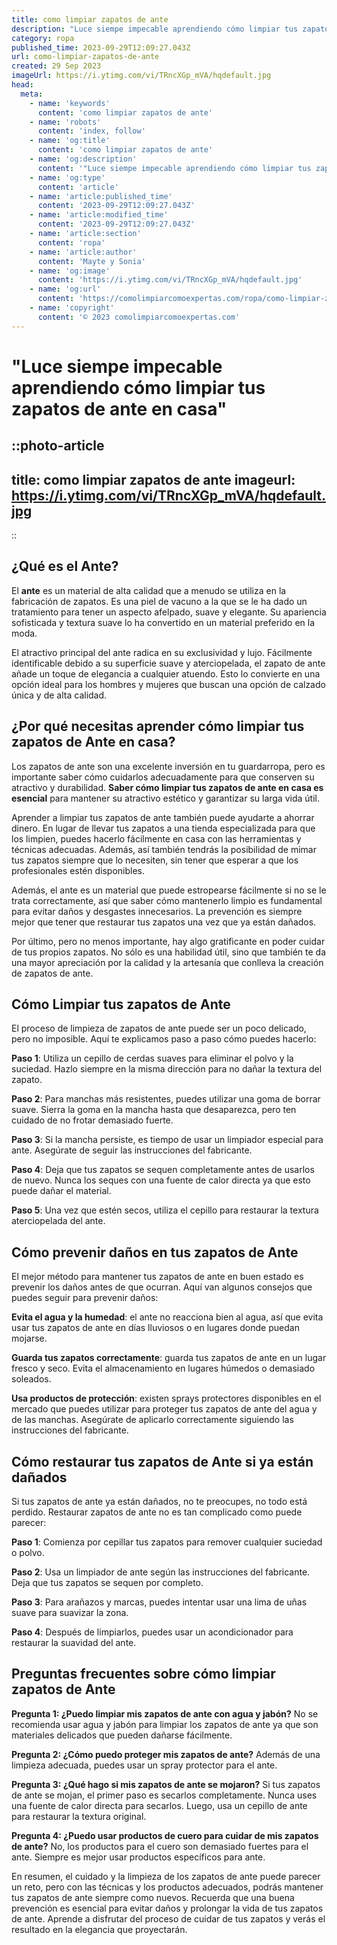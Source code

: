 ```yaml
---
title: como limpiar zapatos de ante
description: "Luce siempe impecable aprendiendo cómo limpiar tus zapatos de ante en casa"
category: ropa
published_time: 2023-09-29T12:09:27.043Z
url: como-limpiar-zapatos-de-ante
created: 29 Sep 2023
imageUrl: https://i.ytimg.com/vi/TRncXGp_mVA/hqdefault.jpg
head:
  meta:
    - name: 'keywords'
      content: 'como limpiar zapatos de ante'
    - name: 'robots'
      content: 'index, follow'
    - name: 'og:title'
      content: 'como limpiar zapatos de ante'
    - name: 'og:description'
      content: '"Luce siempe impecable aprendiendo cómo limpiar tus zapatos de ante en casa"'
    - name: 'og:type'
      content: 'article'
    - name: 'article:published_time'
      content: '2023-09-29T12:09:27.043Z'
    - name: 'article:modified_time'
      content: '2023-09-29T12:09:27.043Z'
    - name: 'article:section'
      content: 'ropa'
    - name: 'article:author'
      content: 'Mayte y Sonia'
    - name: 'og:image'
      content: 'https://i.ytimg.com/vi/TRncXGp_mVA/hqdefault.jpg'
    - name: 'og:url'
      content: 'https://comolimpiarcomoexpertas.com/ropa/como-limpiar-zapatos-de-ante'
    - name: 'copyright'
      content: '© 2023 comolimpiarcomoexpertas.com'
---
```

# "**Luce siempe impecable aprendiendo cómo limpiar tus zapatos de ante en casa**"

::photo-article
---
title: como limpiar zapatos de ante
imageurl: https://i.ytimg.com/vi/TRncXGp_mVA/hqdefault.jpg
---
::
## **¿Qué es el Ante?**
El **ante** es un material de alta calidad que a menudo se utiliza en la fabricación de zapatos. Es una piel de vacuno a la que se le ha dado un tratamiento para tener un aspecto afelpado, suave y elegante. Su apariencia sofisticada y textura suave lo ha convertido en un material preferido en la moda.

El atractivo principal del ante radica en su exclusividad y lujo. Fácilmente identificable debido a su superficie suave y aterciopelada, el zapato de ante añade un toque de elegancia a cualquier atuendo. Esto lo convierte en una opción ideal para los hombres y mujeres que buscan una opción de calzado única y de alta calidad.

## **¿Por qué necesitas aprender cómo limpiar tus zapatos de Ante en casa?**
Los zapatos de ante son una excelente inversión en tu guardarropa, pero es importante saber cómo cuidarlos adecuadamente para que conserven su atractivo y durabilidad. **Saber cómo limpiar tus zapatos de ante en casa es esencial** para mantener su atractivo estético y garantizar su larga vida útil.

Aprender a limpiar tus zapatos de ante también puede ayudarte a ahorrar dinero. En lugar de llevar tus zapatos a una tienda especializada para que los limpien, puedes hacerlo fácilmente en casa con las herramientas y técnicas adecuadas. Además, así también tendrás la posibilidad de mimar tus zapatos siempre que lo necesiten, sin tener que esperar a que los profesionales estén disponibles.

Además, el ante es un material que puede estropearse fácilmente si no se le trata correctamente, así que saber cómo mantenerlo limpio es fundamental para evitar daños y desgastes innecesarios. La prevención es siempre mejor que tener que restaurar tus zapatos una vez que ya están dañados.

Por último, pero no menos importante, hay algo gratificante en poder cuidar de tus propios zapatos. No sólo es una habilidad útil, sino que también te da una mayor apreciación por la calidad y la artesanía que conlleva la creación de zapatos de ante.

## **Cómo Limpiar tus zapatos de Ante**
El proceso de limpieza de zapatos de ante puede ser un poco delicado, pero no imposible. Aquí te explicamos paso a paso cómo puedes hacerlo:

**Paso 1**: Utiliza un cepillo de cerdas suaves para eliminar el polvo y la suciedad. Hazlo siempre en la misma dirección para no dañar la textura del zapato. 

**Paso 2**: Para manchas más resistentes, puedes utilizar una goma de borrar suave. Sierra la goma en la mancha hasta que desaparezca, pero ten cuidado de no frotar demasiado fuerte.

**Paso 3**: Si la mancha persiste, es tiempo de usar un limpiador especial para ante. Asegúrate de seguir las instrucciones del fabricante.

**Paso 4**: Deja que tus zapatos se sequen completamente antes de usarlos de nuevo. Nunca los seques con una fuente de calor directa ya que esto puede dañar el material.

**Paso 5**: Una vez que estén secos, utiliza el cepillo para restaurar la textura aterciopelada del ante.

## **Cómo prevenir daños en tus zapatos de Ante**
El mejor método para mantener tus zapatos de ante en buen estado es prevenir los daños antes de que ocurran. Aquí van algunos consejos que puedes seguir para prevenir daños:

**Evita el agua y la humedad**: el ante no reacciona bien al agua, así que evita usar tus zapatos de ante en días lluviosos o en lugares donde puedan mojarse.

**Guarda tus zapatos correctamente**: guarda tus zapatos de ante en un lugar fresco y seco. Evita el almacenamiento en lugares húmedos o demasiado soleados. 

**Usa productos de protección**: existen sprays protectores disponibles en el mercado que puedes utilizar para proteger tus zapatos de ante del agua y de las manchas. Asegúrate de aplicarlo correctamente siguiendo las instrucciones del fabricante.

## **Cómo restaurar tus zapatos de Ante si ya están dañados**
Si tus zapatos de ante ya están dañados, no te preocupes, no todo está perdido. Restaurar zapatos de ante no es tan complicado como puede parecer:

**Paso 1**: Comienza por cepillar tus zapatos para remover cualquier suciedad o polvo.

**Paso 2**: Usa un limpiador de ante según las instrucciones del fabricante. Deja que tus zapatos se sequen por completo.

**Paso 3**: Para arañazos y marcas, puedes intentar usar una lima de uñas suave para suavizar la zona.

**Paso 4**: Después de limpiarlos, puedes usar un acondicionador para restaurar la suavidad del ante.

## **Preguntas frecuentes sobre cómo limpiar zapatos de Ante**
__**Pregunta 1**: ¿Puedo limpiar mis zapatos de ante con agua y jabón?__
No se recomienda usar agua y jabón para limpiar los zapatos de ante ya que son materiales delicados que pueden dañarse fácilmente.

__**Pregunta 2**: ¿Cómo puedo proteger mis zapatos de ante?__
Además de una limpieza adecuada, puedes usar un spray protector para el ante.

__**Pregunta 3**: ¿Qué hago si mis zapatos de ante se mojaron?__
Si tus zapatos de ante se mojan, el primer paso es secarlos completamente. Nunca uses una fuente de calor directa para secarlos. Luego, usa un cepillo de ante para restaurar la textura original.

__**Pregunta 4**: ¿Puedo usar productos de cuero para cuidar de mis zapatos de ante?__
No, los productos para el cuero son demasiado fuertes para el ante. Siempre es mejor usar productos específicos para ante. 

En resumen, el cuidado y la limpieza de los zapatos de ante puede parecer un reto, pero con las técnicas y los productos adecuados, podrás mantener tus zapatos de ante siempre como nuevos. Recuerda que una buena prevención es esencial para evitar daños y prolongar la vida de tus zapatos de ante. Aprende a disfrutar del proceso de cuidar de tus zapatos y verás el resultado en la elegancia que proyectarán.
